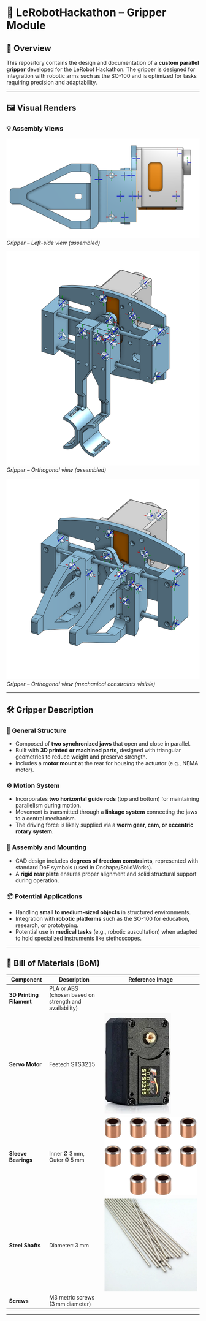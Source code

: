 # 🤖 LeRobotHackathon – Gripper Module

## 📘 Overview

This repository contains the design and documentation of a **custom parallel gripper** developed for the LeRobot Hackathon. The gripper is designed for integration with robotic arms such as the SO-100 and is optimized for tasks requiring precision and adaptability.

---

## 🖼️ Visual Renders

### 💡 Assembly Views

![Gripper View A - Left](./media/Gripper_a_v1_L.png)  
*Gripper – Left-side view (assembled)*

![Gripper View A - Orthogonal](./media/Gripper_a_v1_O.png)  
*Gripper – Orthogonal view (assembled)*

![Gripper View B - Orthogonal](./media/Gripper_b_v1_O.png)  
*Gripper – Orthogonal view (mechanical constraints visible)*

---

## 🛠️ Gripper Description

### 🔧 General Structure

- Composed of **two synchronized jaws** that open and close in parallel.
- Built with **3D printed or machined parts**, designed with triangular geometries to reduce weight and preserve strength.
- Includes a **motor mount** at the rear for housing the actuator (e.g., NEMA motor).

### ⚙️ Motion System

- Incorporates **two horizontal guide rods** (top and bottom) for maintaining parallelism during motion.
- Movement is transmitted through a **linkage system** connecting the jaws to a central mechanism.
- The driving force is likely supplied via a **worm gear, cam, or eccentric rotary system**.

### 🔩 Assembly and Mounting

- CAD design includes **degrees of freedom constraints**, represented with standard DoF symbols (used in Onshape/SolidWorks).
- A **rigid rear plate** ensures proper alignment and solid structural support during operation.

### 📦 Potential Applications

- Handling **small to medium-sized objects** in structured environments.
- Integration with **robotic platforms** such as the SO-100 for education, research, or prototyping.
- Potential use in **medical tasks** (e.g., robotic auscultation) when adapted to hold specialized instruments like stethoscopes.

---

## 🧰 Bill of Materials (BoM)


| Component              | Description                                            | Reference Image                                   |
|------------------------|--------------------------------------------------------|--------------------------------------------------|
| **3D Printing Filament** | PLA or ABS (chosen based on strength and availability) |                                                  |
| **Servo Motor**        | Feetech STS3215                                       | ![Servo Motor](./media/shopping.webp)            |
| **Sleeve Bearings**    | Inner Ø 3 mm, Outer Ø 5 mm                             | ![Sleeve Bearing](./media/Sleeve.jpg)            |
| **Steel Shafts**       | Diameter: 3 mm                                        | ![Steel Shaft](./media/61RdWxkbsAL.jpg)          |
| **Screws**             | M3 metric screws (3 mm diameter)                      |                                                  |


---



